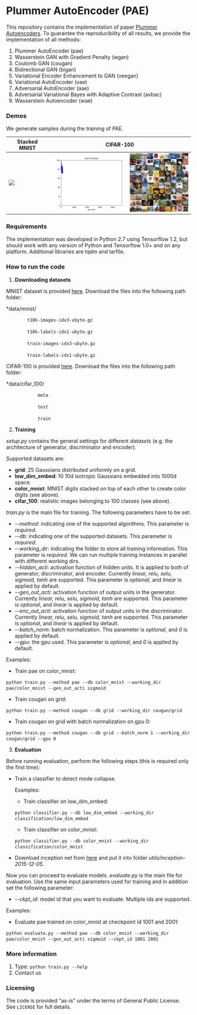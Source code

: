
# Plummer AutoEncoder (PAE)
This repository contains the implementation of paper [Plummer Autoencoders](https://arxiv.org/abs/1802.03505).
To guarantee the reproducibility of all results, we provide the implementation 
of all methods:

1. Plummer AutoEncoder (pae)
2. Wasserstein GAN with Gradient Penalty (wgan)
3. Coulomb GAN (cougan)
4. Bidirectional GAN (bigan)
5. Variational Encoder Enhancement to GAN (veegan)
6. Variational AutoEncoder (vae)
7. Adversarial AutoEncoder (aae)
8. Adversarial Variational Bayes with Adaptive Contrast (avbac)
9. Wasserstein Autoencoder (wae)

### Demos

We generate samples during the training of PAE.

| Stacked MNIST | CIFAR-100 |
|----|----|
|<img src='animations/cmnist.gif' width=400px>|<img src='animations/cifar.gif' width=400px>


### Requirements

The implementation was developed in Python 2.7 using Tensorflow 1.2, but should work with
any version of Python and Tensorflow 1.0+ and on any platform. 
Additional libraries are tqdm and tarfile.

### How to run the code

1. **Downloading datasets**

MNIST dataset is provided [here](http://yann.lecun.com/exdb/mnist/). Download the files into the following path folder:

*data/mnist/

            t10k-images-idx3-ubyte.gz

            t10k-labels-idx1-ubyte.gz

            train-images-idx3-ubyte.gz

            train-labels-idx1-ubyte.gz

CIFAR-100 is provided [here](https://www.cs.toronto.edu/~kriz/cifar.html). Download the files into the following path folder:


*data/cifar_100/

                meta

                test

                train

2. **Training**

*setup.py* contains the general settings for different *datasets* (e.g. the architecture of generator, discriminator and encoder). 

Supported datasets are:

* **grid**: 25 Gaussians distributed uniformly on a grid.
* **low_dim_embed**: 10 10d isotropic Gaussians embedded into 1000d space.
* **color_mnist**: MNIST digits stacked on top of each other to create color digits (see above).
* **cifar_100**: realistic images belonging to 100 classes (see above).

*train.py* is the main file for training. The following parameters have to be set:

* *--method*: indicating one of the supported algorithms. This parameter is *required*.
* *--db*: indicating one of the supported datasets. This parameter is *required*.
* *--working_dir*: indicating the folder to store all training information. This parameter is *required*. We can run multiple training instances in parallel with different working dirs.
* *--hidden_acti*: activation function of hidden units. It is applied to both of generator, discriminator, and encoder. Currently *linear, relu, selu, sigmoid, tanh* are supported. This parameter is *optional*, and *linear* is applied by default.
* *--gen_out_acti*: activation function of output units in the generator. Currently *linear, relu, selu, sigmoid, tanh* are supported. This parameter is *optional*, and *linear* is applied by default.
* *--enc_out_acti*: activation function of output units in the discriminator. Currently *linear, relu, selu, sigmoid, tanh* are supported. This parameter is *optional*, and *linear* is applied by default.
* *--batch_norm*: batch normalization. This parameter is *optional*, and *0* is applied by default.
* *--gpu*: the gpu used. This parameter is *optional*, and *0* is applied by default.

Examples:

* Train pae on color_mnist:

```
python train.py --method pae --db color_mnist --working_dir pae/color_mnist --gen_out_acti sigmoid
```

* Train cougan on grid:

```
python train.py --method cougan --db grid --working_dir cougan/grid
```

* Train cougan on grid with batch normalization on gpu 0:

```
python train.py --method cougan --db grid --batch_norm 1 --working_dir cougan/grid --gpu 0
```

3. **Evaluation**

Before running evaluation, perform the following steps (this is required only the first time):

* Train a classifier to detect mode collapse.

    Examples:

    * Train classifier on low_dim_embed:

    ```
    python classifier.py --db low_dim_embed --working_dir classification/low_dim_embed
    ```

    * Train classifier on color_mnist:

    ```
    python classifier.py --db color_mnist --working_dir classification/color_mnist
    ```

* Download inception net from [here](http://download.tensorflow.org/models/image/imagenet/inception-2015-12-05.tgz) and put it into folder *utils/inception-2015-12-05*.

Now you can proceed to evaluate models.
*evaluate.py* is the main file for evaluation. 
Use the same input parameters used for training and in addition set the following parameter: 

* *--ckpt_id*: model id that you want to evaluate. Multiple ids are supported.

Examples:

* Evaluate pae trained on color_mnist at checkpoint id 1001 and 2001:

```
python evaluate.py --method pae --db color_mnist --working_dir pae/color_mnist --gen_out_acti sigmoid --ckpt_id 1001 2001
```

### More information
1. Type: ```python train.py --help```
2. Contact us

### Licensing

The code is provided "as-is" under the terms of General Public License. 
See ```LICENSE``` for full details.